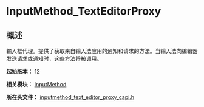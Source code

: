 # InputMethod_TextEditorProxy
<!--Kit: IME Kit-->
<!--Subsystem: MiscServices-->
<!--Owner: @illybyy-->
<!--SE: @andeszhang-->
<!--TSE: @murphy1984-->

## 概述

输入框代理。提供了获取来自输入法应用的通知和请求的方法。当输入法向编辑器发送请求或通知时，这些方法将被调用。

**起始版本：** 12

**相关模块：** [InputMethod](capi-inputmethod.md)

**所在头文件：** [inputmethod_text_editor_proxy_capi.h](capi-inputmethod-text-editor-proxy-capi-h.md)

